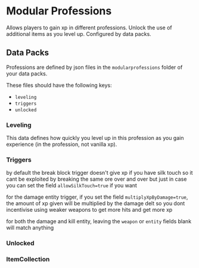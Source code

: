 # Modular Professions

Allows players to gain xp in different professions. Unlock the use of additional items as you level up. Configured by data packs. 


## Data Packs

Professions are defined by json files in the `modularprofessions` folder of your data packs. 

These files should have the following keys:

- `leveling`
- `triggers`
- `unlocked`

### Leveling

This data defines how quickly you level up in this profession as you gain experience (in the profession, not vanilla xp). 

### Triggers 


by default the break block trigger doesn't give xp if you have silk touch so it cant be exploited by breaking the same ore over and over but just in case you can set the field `allowSilkTouch=true` if you want

for the damage entity trigger, if you set the field `multiplyXpByDamage=true`, the amount of xp given will be multiplied by the damage delt so you dont incentivise using weaker weapons to get more hits and get more xp

for both the damage and kill entity, leaving the `weapon` or `entity` fields blank will match anything


### Unlocked


### ItemCollection

